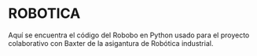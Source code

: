 # ROBOTICA

Aquí se encuentra el código del Robobo en Python usado para el proyecto colaborativo con Baxter de la asigantura de Robótica industrial.
